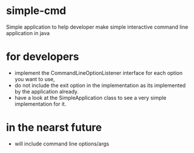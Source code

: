 # simple-cmd
Simple application to help developer make simple interactive command line application in java
# for developers
  - implement the CommandLineOptionListener interface for each option you want to use,
  - do not include the exit option in the implementation as its implemented by the application already.
  - have a look at the SimpleApplication class to see a very simple implementation for it.

# in the nearst future
  - will include command line options/args
